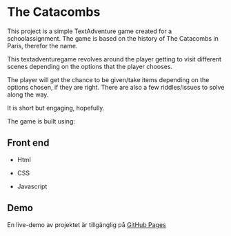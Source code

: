 
# The Catacombs

This project is a simple TextAdventure game created for a schoolassignment. The game is based on the history of The Catacombs in Paris, therefor the name.

This textadventuregame revolves around the player getting to visit different scenes depending on the options that the player chooses.

The player will get the chance to be given/take items depending on the options chosen, if they are right. There are also a few riddles/issues to solve along the way.

It is short but engaging, hopefully.

The game is built using: 






## Front end

- Html

- CSS

- Javascript


## Demo

En live-demo av projektet är tillgänglig på [GitHub Pages](https://swenat.github.io/The-Catacombs/)

